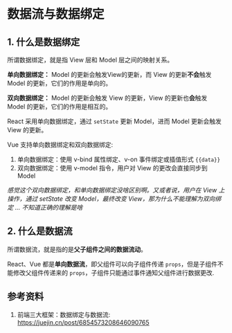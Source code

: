 # 数据流与数据绑定

## 1. 什么是数据绑定

所谓数据绑定，就是指 View 层和 Model 层之间的映射关系。

**单向数据绑定：** Model 的更新会触发View的更新，而 View 的更新**不会**触发 Model 的更新，它们的作用是单向的。

**双向数据绑定：** Model 的更新会触发 View 的更新，View 的更新也**会**触发 Model 的更新，它们的作用是相互的。

React 采用单向数据绑定，通过 `setState` 更新 Model，进而 Model 更新会触发 View 的更新。

Vue 支持单向数据绑定和双向数据绑定:  

1. 单向数据绑定：使用 v-bind 属性绑定、v-on 事件绑定或插值形式 `{{data}}`
2. 双向数据绑定：使用 v-model 指令，用户对 View 的更改会直接同步到 Model

*感觉这个双向数据绑定，和单向数据绑定没啥区别啊。又或者说，用户在 View 上操作，通过 setState 改变 Model，最终改变 View，那为什么不能理解为双向绑定 ... 不知道正确的理解是啥*

## 2. 什么是数据流

所谓数据流，就是指的是**父子组件之间的数据流动**。  

React、Vue 都是**单向数据流**，即父组件可以向子组件传递 `props`，但是子组件不能修改父组件传递来的 `props`，子组件只能通过事件通知父组件进行数据更改.

## 参考资料

1. 前端三大框架：数据绑定与数据流: https://juejin.cn/post/6854573208646090765